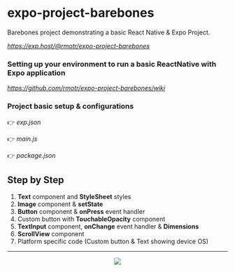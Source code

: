 # expo-project-barebones

Barebones project demonstrating a basic React Native & Expo Project.

*https://exp.host/@rmotr/expo-project-barebones*


### Setting up your environment to run a basic ReactNative with Expo application
*https://github.com/rmotr/expo-project-barebones/wiki*


### Project basic setup & configurations
👉 *exp.json*

👉 *main.js*

👉 *package.json*


## Step by Step
1. **Text** component and **StyleSheet** styles
2. **Image** component & **setState**
3. **Button** component & **onPress** event handler
4. Custom button with **TouchableOpacity** component
5. **TextInput** component, **onChange** event handler & **Dimensions**
6. **ScrollView** component
7. Platform specific code (Custom button & Text showing device OS)


---
<p align="center">
  <img src="http://i.imgur.com/JEIGdC6.png">
</p>
